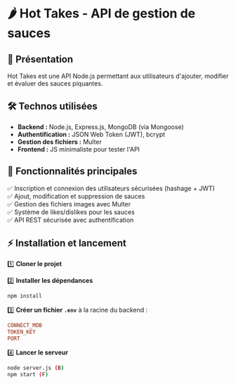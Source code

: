 # 🌶️ Hot Takes - API de gestion de sauces  

## 🚀 Présentation  
Hot Takes est une API Node.js permettant aux utilisateurs d'ajouter, modifier et évaluer des sauces piquantes.  

## 🛠️ Technos utilisées  
- **Backend :** Node.js, Express.js, MongoDB (via Mongoose)  
- **Authentification :** JSON Web Token (JWT), bcrypt  
- **Gestion des fichiers :** Multer 
- **Frontend :** JS minimaliste pour tester l'API

## 📌 Fonctionnalités principales  
✅ Inscription et connexion des utilisateurs sécurisées (hashage + JWT)  
✅ Ajout, modification et suppression de sauces  
✅ Gestion des fichiers images avec Multer  
✅ Système de likes/dislikes pour les sauces  
✅ API REST sécurisée avec authentification  

## ⚡ Installation et lancement  

1️⃣ **Cloner le projet**  


2️⃣ **Installer les dépendances**  
```bash
npm install
```

3️⃣ **Créer un fichier `.env`** à la racine du backend :  
```ini
CONNECT_MDB
TOKEN_KEY
PORT
```

4️⃣ **Lancer le serveur**  
```bash
node server.js (B)
npm start (F)
```

  
 


